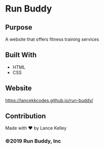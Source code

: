 # Run Buddy

## Purpose
A website that offers fitness training services

## Built With
* HTML
* CSS

## Website
https://lancekkcodes.github.io/run-buddy/

## Contribution
Made with ❤️ by Lance Kelley

### ©️2019 Run Buddy, Inc

